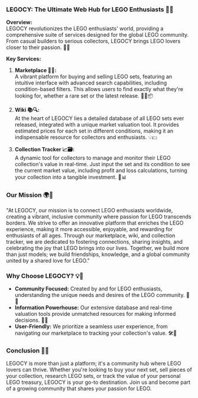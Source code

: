 ### **LEGOCY: The Ultimate Web Hub for LEGO Enthusiasts 🚀🌈**

**Overview:**  
LEGOCY revolutionizes the LEGO enthusiasts' world, providing a comprehensive suite of services designed for the global LEGO community. From casual builders to serious collectors, LEGOCY brings LEGO lovers closer to their passion. 🎨🔧

**Key Services:**

1. **Marketplace 🛒💸:**  
   A vibrant platform for buying and selling LEGO sets, featuring an intuitive interface with advanced search capabilities, including condition-based filters. This allows users to find exactly what they're looking for, whether a rare set or the latest release. 🕵️‍♂️📦

2. **Wiki 📚🔍:**  
   At the heart of LEGOCY lies a detailed database of all LEGO sets ever released, integrated with a unique market valuation tool. It provides estimated prices for each set in different conditions, making it an indispensable resource for collectors and enthusiasts. 💡💵

3. **Collection Tracker 📈🗃️:**  
   A dynamic tool for collectors to manage and monitor their LEGO collection's value in real-time. Just input the set and its condition to see the current market value, including profit and loss calculations, turning your collection into a tangible investment. 🏦📊

### **Our Mission 🌍💖**

"At LEGOCY, our mission is to connect LEGO enthusiasts worldwide, creating a vibrant, inclusive community where passion for LEGO transcends borders. We strive to offer an innovative platform that enriches the LEGO experience, making it more accessible, enjoyable, and rewarding for enthusiasts of all ages. Through our marketplace, wiki, and collection tracker, we are dedicated to fostering connections, sharing insights, and celebrating the joy that LEGO brings into our lives. Together, we build more than just models; we build friendships, knowledge, and a global community united by a shared love for LEGO."

### **Why Choose LEGOCY? 💡🚀**

- **Community Focused:** Created by and for LEGO enthusiasts, understanding the unique needs and desires of the LEGO community. 🌟👫
- **Information Powerhouse:** Our extensive database and real-time valuation tools provide unmatched resources for making informed decisions. 📘🔎
- **User-Friendly:** We prioritize a seamless user experience, from navigating our marketplace to tracking your collection's value. 🛠️💼

### **Conclusion 🏁🎉**

LEGOCY is more than just a platform; it's a community hub where LEGO lovers can thrive. Whether you're looking to buy your next set, sell pieces of your collection, research LEGO sets, or track the value of your personal LEGO treasury, LEGOCY is your go-to destination. Join us and become part of a growing community that shares your passion for LEGO.
